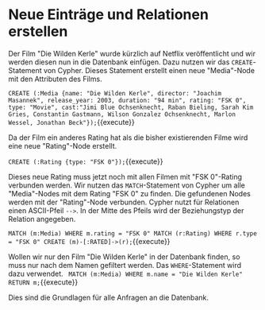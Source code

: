 # Neue Einträge und Relationen erstellen
Der Film "Die Wilden Kerle" wurde kürzlich auf Netflix veröffentlicht und wir werden diesen nun in die Datenbank einfügen.
Dazu nutzen wir das `CREATE`-Statement von Cypher.
Dieses Statement erstellt einen neue "Media"-Node mit den Attributen des Films.

`CREATE (:Media {name: "Die Wilden Kerle", director: "Joachim Masannek", release_year: 2003, duration: "94 min", rating: "FSK 0", type: "Movie", cast:"Jimi Blue Ochsenknecht, Raban Bieling, Sarah Kim Gries, Constantin Gastmann, Wilson Gonzalez Ochsenknecht, Marlon Wessel, Jonathan Beck"});`{{execute}}

Da der Film ein anderes Rating hat als die bisher existierenden Filme wird eine neue "Rating"-Node erstellt.

`CREATE (:Rating {type: "FSK 0"});`{{execute}}

Dieses neue Rating muss jetzt noch mit allen Filmen mit "FSK 0"-Rating verbunden werden.
Wir nutzen das `MATCH`-Statement von Cypher um alle "Media"-Nodes mit dem Rating "FSK 0" zu finden.
Die gefundenen Nodes werden mit der "Rating"-Node verbunden.
Cypher nutzt für Relationen einen ASCII-Pfeil `-->`.
In der Mitte des Pfeils wird der Beziehungstyp der Relation angegeben.

`MATCH (m:Media) WHERE m.rating = "FSK 0" MATCH (r:Rating) WHERE r.type = "FSK 0" CREATE (m)-[:RATED]->(r);`{{execute}}

Wollen wir nur den Film "Die Wilden Kerle" in der Datenbank finden, so muss nur nach dem Namen gefiltert werden.
Das `WHERE`-Statement wird dazu verwendet.
` MATCH (m:Media) WHERE m.name = "Die Wilden Kerle" RETURN m;`{{execute}}

Dies sind die Grundlagen für alle Anfragen an die Datenbank.

